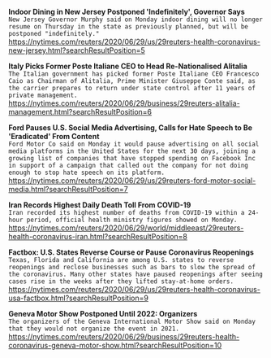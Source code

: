 **Indoor Dining in New Jersey Postponed 'Indefinitely', Governor Says**\
`New Jersey Governor Murphy said on Monday indoor dining will no longer resume on Thursday in the state as previously planned, but will be postponed "indefinitely." `\
https://nytimes.com/reuters/2020/06/29/us/29reuters-health-coronavirus-new-jersey.html?searchResultPosition=5

**Italy Picks Former Poste Italiane CEO to Head Re-Nationalised Alitalia**\
`The Italian government has picked former Poste Italiane CEO Francesco Caio as Chairman of Alitalia, Prime Minister Giuseppe Conte said, as the carrier prepares to return under state control after 11 years of private management.`\
https://nytimes.com/reuters/2020/06/29/business/29reuters-alitalia-management.html?searchResultPosition=6

**Ford Pauses U.S. Social Media Advertising, Calls for Hate Speech to Be 'Eradicated' From Content**\
`Ford Motor Co said on Monday it would pause advertising on all social media platforms in the United States for the next 30 days, joining a growing list of companies that have stopped spending on Facebook Inc in support of a campaign that called out the company for not doing enough to stop hate speech on its platform.`\
https://nytimes.com/reuters/2020/06/29/us/29reuters-ford-motor-social-media.html?searchResultPosition=7

**Iran Records Highest Daily Death Toll From COVID-19**\
`Iran recorded its highest number of deaths from COVID-19 within a 24-hour period, official health ministry figures showed on Monday.`\
https://nytimes.com/reuters/2020/06/29/world/middleeast/29reuters-health-coronavirus-iran.html?searchResultPosition=8

**Factbox: U.S. States Reverse Course or Pause Coronavirus Reopenings**\
`Texas, Florida and California are among U.S. states to reverse reopenings and reclose businesses such as bars to slow the spread of the coronavirus. Many other states have paused reopenings after seeing cases rise in the weeks after they lifted stay-at-home orders.`\
https://nytimes.com/reuters/2020/06/29/us/29reuters-health-coronavirus-usa-factbox.html?searchResultPosition=9

**Geneva Motor Show Postponed Until 2022: Organizers**\
`The organizers of the Geneva International Motor Show said on Monday that they would not organize the event in 2021.`\
https://nytimes.com/reuters/2020/06/29/business/29reuters-health-coronavirus-geneva-motor-show.html?searchResultPosition=10

